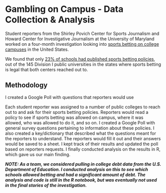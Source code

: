 # Gambling on Campus - Data Collection & Analysis 

Student reporters from the Shirley Povich Center for Sports Journalism and Howard Center for Investigative Journalism at the University of Maryland worked on a four-month investigation looking into [sports betting on college campuses](https://cnsmaryland.org/gambling-on-campus) in the United States. 

We found that only [23% of schools had published sports betting policies](https://cnsmaryland.org/2023/02/27/sports-betting-grows-on-campuses-with-few-restrictions-survey-finds/), out of the 145 Division I public universities in the states where sports betting is legal that both centers reached out to. 

## Methodology

I created a Google Poll with questions that reporters would use 

Each student reporter was assigned to a number of public colleges to reach out to and ask for their sports betting policies. Reporters would read a policy to see if sports betting was allowed on campus, where it was allowed, who was allowed to do it, and so on. I created a Google Poll with general survey questions pertaining to information about these policies. I also created a key/dictionary that described what the questions meant for the reporters to understand. The reporters would fill it out and their answers would be saved to a sheet. I kept track of their results and updated the poll based on reporters requests. I finally conducted analysis on the results in R, which gave us our main finding. 

**_NOTE: As a team, we considered pulling in college debt data from the U.S. Department of Education. I conducted analysis on this to see which schools allowed betting and had a significant amount of debt. The analysis and code is still in the R notebook, but was eventually not used in the final stories of the investigation._**  
